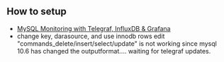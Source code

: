 ## How to setup

* [MySQL Monitoring with Telegraf, InfluxDB & Grafana](http://www.blog.labouardy.com/mysql-monitoring-telegraf-influxdb-grafana/)
* change key, darasource, and use innodb rows edit  "commands_delete/insert/select/update" is not working since mysql 10.6 has changed the outputformat.... waiting for telegraf updates.
